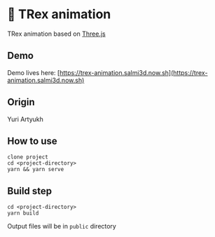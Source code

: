 # 🦖 TRex animation

TRex animation based on [Three.js](https://threejs.org/)

## Demo

Demo lives here: [https://trex-animation.salmi3d.now.sh](https://trex-animation.salmi3d.now.sh)

## Origin

Yuri Artyukh

## How to use

```
clone project
cd <project-directory>
yarn && yarn serve
```

## Build step

```
cd <project-directory>
yarn build
```

Output files will be in `public` directory
